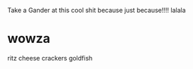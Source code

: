 Take a Gander at this cool shit because just because!!!!
lalala
# wowza

ritz cheese crackers
goldfish